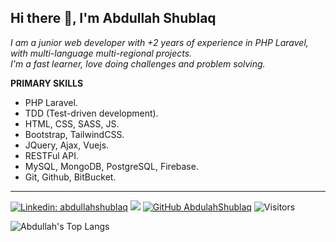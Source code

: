 <h2> Hi there 👋, I'm Abdullah Shublaq</h2>
<p><em>
  I am a junior web developer with +2 years of experience in PHP Laravel, with multi-language multi-regional projects.<br>
  I'm a fast learner, love doing challenges and problem solving.
</em></p>

<b>PRIMARY SKILLS</b>
<ul>
  <li>PHP Laravel.</li> 
  <li>TDD (Test-driven development).</li>  
  <li>HTML, CSS, SASS, JS.</li>  
  <li>Bootstrap, TailwindCSS.</li>  
  <li>JQuery, Ajax, Vuejs.</li>  
  <li>RESTFul API.</li>  
  <li>MySQL, MongoDB, PostgreSQL, Firebase.</li>  
  <li>Git, Github, BitBucket.</li>  
</ul>

<hr>

[![Linkedin: abdullahshublaq](https://img.shields.io/badge/-abdullahshublaq-blue?style=flat-square&logo=Linkedin&logoColor=white&link=https://www.linkedin.com/in/abdullahshublaq/)](https://www.linkedin.com/in/abdullahshublaq/)
[![](https://img.shields.io/badge/Gmail-dev.abdullahshublaq-red)](mailto:dev.abdullahshublaq@gmail.com
)
[![GitHub AbdulahShublaq](https://img.shields.io/github/followers/AbdullahShublaq?label=follow&style=social)](https://github.com/AbdullahShublaq)
![Visitors](https://visitor-badge.laobi.icu/badge?page_id=AbdullahShublaq.AbdullahShublaq)

![Abdullah's Top Langs](https://github-readme-stats.vercel.app/api/top-langs/?username=AbdullahShublaq&layout=compact)

<!--
[![AbdullahShublaq's GitHub Stats](https://github-readme-stats.vercel.app/api?username=AbdullahShublaq&show_icons=true)](https://github.com/AbdullahShublaq)
-->


<!--
**AbdullahShublaq/AbdullahShublaq** is a ✨ _special_ ✨ repository because its `README.md` (this file) appears on your GitHub profile.

Here are some ideas to get you started:

- 🔭 I’m currently working on ...
- 🌱 I’m currently learning ...
- 👯 I’m looking to collaborate on ...
- 🤔 I’m looking for help with ...
- 💬 Ask me about ...
- 📫 How to reach me: ...
- 😄 Pronouns: ...
- ⚡ Fun fact: ...
-->
